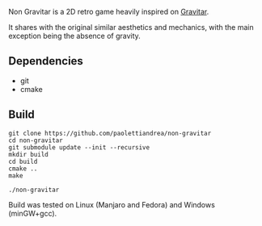 Non Gravitar is a 2D retro game heavily inspired on [Gravitar](https://en.wikipedia.org/wiki/Gravitar).

It shares with the original similar aesthetics and mechanics, with the main exception being the absence of gravity.

## Dependencies
- git
- cmake

## Build
    git clone https://github.com/paolettiandrea/non-gravitar
    cd non-gravitar
    git submodule update --init --recursive
    mkdir build
    cd build
    cmake ..
    make
    
    ./non-gravitar
    
Build was tested on Linux (Manjaro and Fedora) and Windows (minGW+gcc).